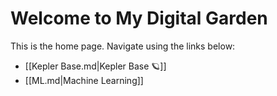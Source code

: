 # Welcome to My Digital Garden

This is the home page. Navigate using the links below:

- [[Kepler Base.md|Kepler Base 🪐]]
- [[ML.md|Machine Learning]]
